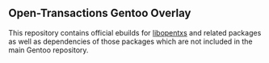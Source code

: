 ## Open-Transactions Gentoo Overlay

This repository contains official ebuilds for [libopentxs](https://github.com/Open-Transactions/opentxs) and related packages as well as dependencies of those packages which are not included in the main Gentoo repository.
